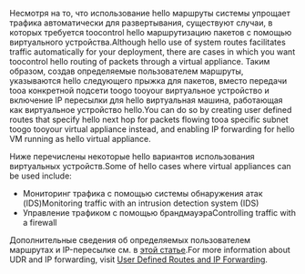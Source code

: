 <span data-ttu-id="139ca-101">Несмотря на то, что использование hello маршруты системы упрощает трафика автоматически для развертывания, существуют случаи, в которых требуется toocontrol hello маршрутизацию пакетов с помощью виртуального устройства.</span><span class="sxs-lookup"><span data-stu-id="139ca-101">Although hello use of system routes facilitates traffic automatically for your deployment, there are cases in which you want toocontrol hello routing of packets through a virtual appliance.</span></span> <span data-ttu-id="139ca-102">Таким образом, создав определяемые пользователем маршруты, указываются hello следующего прыжка для пакетов, вместо передачи tooa конкретной подсети toogo tooyour виртуальное устройство и включение IP пересылки для hello виртуальная машина, работающая как виртуальное устройство hello.</span><span class="sxs-lookup"><span data-stu-id="139ca-102">You can do so by creating user defined routes that specify hello next hop for packets flowing tooa specific subnet toogo tooyour virtual appliance instead, and enabling IP forwarding for hello VM running as hello virtual appliance.</span></span>

<span data-ttu-id="139ca-103">Ниже перечислены некоторые hello вариантов использования виртуальных устройств.</span><span class="sxs-lookup"><span data-stu-id="139ca-103">Some of hello cases where virtual appliances can be used include:</span></span>

* <span data-ttu-id="139ca-104">Мониторинг трафика с помощью системы обнаружения атак (IDS)</span><span class="sxs-lookup"><span data-stu-id="139ca-104">Monitoring traffic with an intrusion detection system (IDS)</span></span>
* <span data-ttu-id="139ca-105">Управление трафиком с помощью брандмауэра</span><span class="sxs-lookup"><span data-stu-id="139ca-105">Controlling traffic with a firewall</span></span>

<span data-ttu-id="139ca-106">Дополнительные сведения об определяемых пользователем маршрутах и IP-пересылке см. в [этой статье](../articles/virtual-network/virtual-networks-udr-overview.md).</span><span class="sxs-lookup"><span data-stu-id="139ca-106">For more information about UDR and IP forwarding, visit [User Defined Routes and IP Forwarding](../articles/virtual-network/virtual-networks-udr-overview.md).</span></span>

